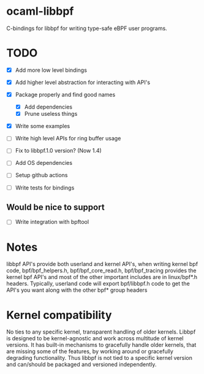 # ocaml-libbpf
C-bindings for libbpf for writing type-safe eBPF user programs.

# TODO
- [X] Add more low level bindings
- [X] Add higher level abstraction for interacting with API's
- [X] Package properly and find good names
  - [X] Add dependencies
  - [X] Prune useless things
- [X] Write some examples

- [ ] Write high level APIs for ring buffer usage
- [ ] Fix to libbpf.1.0 version? (Now 1.4)
- [ ] Add OS dependencies
- [ ] Setup github actions
- [ ] Write tests for bindings

## Would be nice to support
- [ ] Write integration with bpftool

# Notes
libbpf API's provide both userland and kernel API's, when writing
kernel bpf code, bpf/bpf_helpers.h, bpf/bpf_core_read.h,
bpf/bpf_tracing provides the kernel bpf API's and most of the other
important includes are in linux/bpf*.h headers. Typically, userland
code will export bpf/libbpf.h code to get the API's you want along
with the other bpf* group headers

# Kernel compatibility
No ties to any specific kernel, transparent handling of older
kernels. Libbpf is designed to be kernel-agnostic and work across
multitude of kernel versions. It has built-in mechanisms to gracefully
handle older kernels, that are missing some of the features, by
working around or gracefully degrading functionality. Thus libbpf is
not tied to a specific kernel version and can/should be packaged and
versioned independently.
